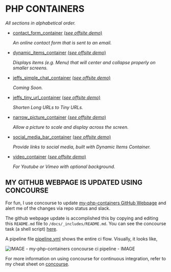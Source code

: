 
# PHP CONTAINERS

_All sections in alphabetical order._

* [contact_form_container](https://github.com/JeffDeCola/my-php-containers/tree/master/contact_form_container)
[(_see offsite demo_)](http://www.jeffryadecola.com/my-php-containers/index.php?container_name=contact_form_container)

   _An online contact form that is sent to an email._

* [dynamic_items_container](https://github.com/JeffDeCola/my-php-containers/tree/master/dynamic_items_container)
[(_see offsite demo_)](http://www.jeffryadecola.com/my-php-containers/index.php?container_name=dynamic_items_container)

   _Displays items (e.g. Menu) that will center and collapse properly on
   smaller screens._

* [jeffs_simple_chat_container](https://github.com/JeffDeCola/my-php-containers/tree/master/jeffs_simple_chat_container)
[(_see offsite demo_)](http://www.jeffryadecola.com/my-php-containers/index.php?container_name=jeffs_simple_chat_container)

   _Coming Soon._

* [jeffs_tiny_url_container](https://github.com/JeffDeCola/my-php-containers/tree/master/jeffs_tiny_url_container)
[(_see offsite demo_)](http://www.jeffryadecola.com/my-php-containers/index.php?container_name=jeffs_tiny_url_container)

   _Shorten Long URLs to Tiny URLs._

* [narrow_picture_container](https://github.com/JeffDeCola/my-php-containers/tree/master/narrow_picture_container)
[(_see offsite demo_)](http://www.jeffryadecola.com/my-php-containers/index.php?container_name=narrow_picture_container)

   _Allow a picture to scale and display across the screen._

* [social_media_bar_container](https://github.com/JeffDeCola/my-php-containers/tree/master/social_media_bar_container)
[(_see offsite demo_)](http://www.jeffryadecola.com/my-php-containers/index.php?container_name=social_media_bar_container)

   _Provide links to social media, built with Dynamic Items Container._

* [video_container](https://github.com/JeffDeCola/my-php-containers/tree/master/video_container)
[(_see offsite demo_)](http://www.jeffryadecola.com/my-php-containers/index.php?container_name=video_container)

   _For Youtube or Vimeo with optional background._

## MY GITHUB WEBPAGE IS UPDATED USING CONCOURSE

For fun, I use concourse to update
[my-php-containers GitHub Webpage](https://jeffdecola.github.io/my-php-containers/)
and alert me of the changes via repo status and slack.

The github webpage update is accomplished this by copying and editing
this `README.md` file to `/docs/_includes/README.md`.
You can see the concourse task (a shell script)
[here](https://github.com/JeffDeCola/my-php-containers/tree/master/ci/scripts/readme-github-pages.sh).

A pipeline file [pipeline.yml](https://github.com/JeffDeCola/my-php-containers/tree/master/ci/pipeline.yml)
shows the entire ci flow. Visually, it looks like,

![IMAGE - my-php-containers concourse ci pipeline - IMAGE](pics/my-php-containers-pipeline.jpg)

For more information on using concourse for continuous integration,
refer to my cheat sheet on [concourse](https://github.com/JeffDeCola/my-cheat-sheets/tree/master/software/operations-tools/continuous-integration-continuous-deployment/concourse-cheat-sheet).
